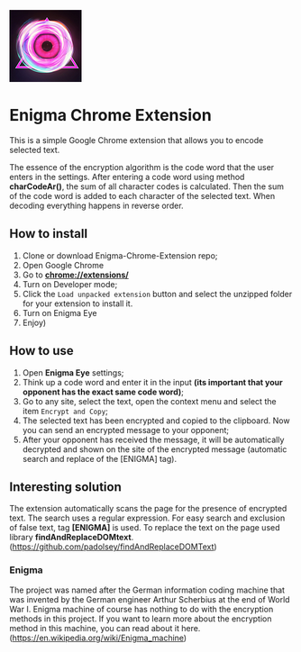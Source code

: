 ![Image alt](https://github.com/TravisJr/Enigma-Chrome-Extension/blob/master/images/get_started128.png)

# Enigma Chrome Extension

This is a simple Google Chrome extension that allows you to encode selected text. 

The essence of the encryption algorithm is the code word that the user enters in the settings.
After entering a code word using method **charCodeAr()**, the sum of all character codes is calculated.
Then the sum of the code word is added to each character of the selected text. When decoding everything happens in reverse order.

## How to install
1) Clone or download Enigma-Chrome-Extension repo; 
2) Open Google Chrome
3) Go to **<chrome://extensions/>**
4) Turn on Developer mode;
5) Click the `Load unpacked extension` button and select the unzipped folder for your extension to install it.
6) Turn on Enigma Eye
7) Enjoy)


## How to use
1) Open **Enigma Eye** settings; 
2) Think up a code word and enter it in the input **(its important that your opponent has the exact same code word)**;
3) Go to any site, select the text, open the context menu and select the item `Encrypt and Copy`;
4) The selected text has been encrypted and copied to the clipboard. Now you can send an encrypted message to your opponent;
5) After your opponent has received the message, it will be automatically decrypted and shown on the site of the encrypted message (automatic search and replace of the [ENIGMA] tag).


## Interesting solution

The extension automatically scans the page for the presence of encrypted text. The search uses a regular expression.
For easy search and exclusion of false text, tag **[ENIGMA]** is used. To replace the text on the page used library **findAndReplaceDOMtext**.
(https://github.com/padolsey/findAndReplaceDOMText)

### Enigma

The project was named after the German information coding machine that  was invented by the German engineer Arthur Scherbius at the end of World War I.
Enigma machine of course has nothing to do with the encryption methods in this project. If you want to learn more about the encryption method in this machine, you can read about it here.
(https://en.wikipedia.org/wiki/Enigma_machine)
